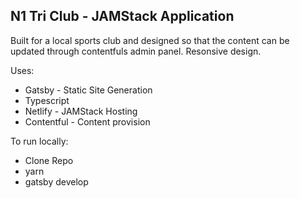 ## N1 Tri Club - JAMStack Application

Built for a local sports club and designed so that the content can be updated through contentfuls admin panel. Resonsive design.

Uses:
* Gatsby - Static Site Generation
* Typescript
* Netlify - JAMStack Hosting
* Contentful - Content provision

To run locally:
* Clone Repo
* yarn
* gatsby develop
